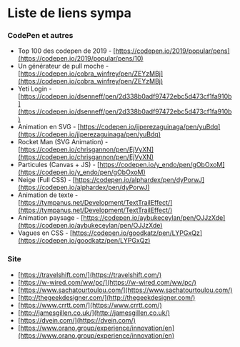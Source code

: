 # Liste de liens sympa


### CodePen et autres

- Top 100 des codepen de 2019 - [https://codepen.io/2019/popular/pens](https://codepen.io/2019/popular/pens/10)
- Un générateur de pull moche - [https://codepen.io/cobra_winfrey/pen/ZEYzMBj](https://codepen.io/cobra_winfrey/pen/ZEYzMBj)
- Yeti Login - [https://codepen.io/dsenneff/pen/2d338b0adf97472ebc5d473cf1fa910b](https://codepen.io/dsenneff/pen/2d338b0adf97472ebc5d473cf1fa910b)
- Animation en SVG - [https://codepen.io/jjperezaguinaga/pen/yuBdq](https://codepen.io/jjperezaguinaga/pen/yuBdq)
- Rocket Man (SVG Animation) - [https://codepen.io/chrisgannon/pen/EjVyXN](https://codepen.io/chrisgannon/pen/EjVyXN)
- Particules (Canvas + JS) - [https://codepen.io/y_endo/pen/gObOxoM](https://codepen.io/y_endo/pen/gObOxoM)
- Neige (Full CSS) - [https://codepen.io/alphardex/pen/dyPorwJ](https://codepen.io/alphardex/pen/dyPorwJ)
- Animation de texte - [https://tympanus.net/Development/TextTrailEffect/](https://tympanus.net/Development/TextTrailEffect/)
- Animation paysage - [https://codepen.io/aybukeceylan/pen/OJJzXde](https://codepen.io/aybukeceylan/pen/OJJzXde)
- Vagues en CSS - [https://codepen.io/goodkatz/pen/LYPGxQz](https://codepen.io/goodkatz/pen/LYPGxQz)

### Site

- [https://travelshift.com/](https://travelshift.com/)
- [https://w-wired.com/ww/pc/](https://w-wired.com/ww/pc/)
- [https://www.sachatourtoulou.com/](https://www.sachatourtoulou.com/)
- [http://thegeekdesigner.com/](http://thegeekdesigner.com/)
- [https://www.crrtt.com/](https://www.crrtt.com/)
- [http://jamesgillen.co.uk/](http://jamesgillen.co.uk/)
- [https://dvein.com/](https://dvein.com/)
- [https://www.orano.group/experience/innovation/en](https://www.orano.group/experience/innovation/en)